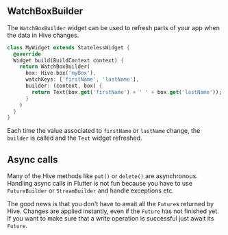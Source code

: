 ## WatchBoxBuilder

The `WatchBoxBuilder` widget can be used to refresh parts of your app when the data in Hive changes.

```dart
class MyWidget extends StatelessWidget {
  @override
  Widget build(BuildContext context) {
    return WatchBoxBuilder(
      box: Hive.box('myBox'),
      watchKeys: ['firstName', 'lastName'],
      builder: (context, box) {
        return Text(box.get('firstName') + ' ' + box.get('lastName'));
      }
    )
  }
}
```

Each time the value associated to `firstName` or `lastName` change, the `builder` is called and the `Text` widget refreshed.


## Async calls

Many of the Hive methods like `put()` or `delete()` are asynchronous. Handling async calls in Flutter is not fun because you have to use `FutureBuilder` or `StreamBuilder` and handle exceptions etc.

The good news is that you don't have to await all the `Future`s returned by Hive. Changes are applied instantly, even if the `Future` has not finished yet. If you want to make sure that a write operation is successful just await its `Future`.